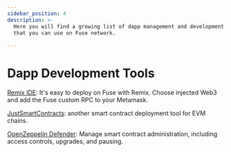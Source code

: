 ```yaml
---
sidebar_position: 4
description: >-
  Here you will find a growing list of dapp management and development tools
  that you can use on Fuse network.
  
---
```


# Dapp Development Tools

[Remix IDE](https://remix-project.org/): It's easy to deploy on Fuse with Remix. Choose injected Web3 and add the Fuse custom RPC to your Metamask.

[JustSmartContracts](https://justsmartcontracts.dev/): another smart contract deployment tool for EVM chains.&#x20;

[OpenZeppelin Defender](https://defender.openzeppelin.com): Manage smart contract administration, including access controls, upgrades, and pausing.



